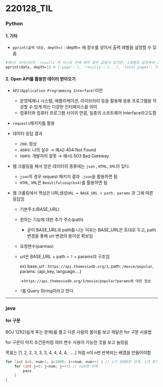 # 220128_TIL

### Python

#### 1. 기타

- `pprint(출력 대상, depth=)` : depth= 에 정수를 넣어서 출력 레벨을 설정할 수 있음

```python
#예시) 딕셔너리의 'results'의 리스트 안에 매우 많은 값들이 있지만, 1레벨로 설정하여 출력함
pprint(data, depth=1) # {'page': 1, 'results': [...], 'total_pages': 702, 'total_results': 14025}
```



#### 2. Open API를 활용한 데이터 받아오기

- `API(Application Programming Interface)`이란 
  - 운영체제나 시스템, 애플리케이션, 라이브러리 등을 활용해 응용 프로그램을 작성할 수 있게 하는 다양한 인터페이스를 의미
  - 컴퓨터와 컴퓨터 프로그램 사이의 연결, 일종의 소프트웨어 Interface라고도함

  

- `requests`패키지를 활용



- 데이터 응답 결과
  - `200`: 정상
  - `400대`: 나의 실수 → 예시) 404 Not Found
  - `500대`: 개발자의 잘못 → 예시) 503 Bad Gateway

  

- 웹 크롤링을 해서 얻은 데이터의 종류에는 `json` , `HTML`, `XML`이 있다.
  - `json`의 경우 request 패키지 결과 `.json`을 활용하면 됨
  - `HTML`, `XML`은 `Beautifulsoup(bs4)`를 활용하면 됨

  

- 웹 크롤링에서 핵심은 URL생성`URL = BASE_URL + path, params` 과 그에 따른 응답임

  - 기본주소(BASE_URL)

  - 원하는 기능에 대한 추가 주소(path)

    - 굳이 BASE_URL과 path를 나눈 이유는 BASE_URL은 토대로 두고, path 변경을 통해 url 변경의 용이성 확보임

  - 요청변수(parmas)

  - url은 BASE_URL + path + `?` + params의 구조임

    ex) base_url : `https://api.themoviedb.org/3`, path: `/movie/popular`, params: {api_key, language....}

    →`https://api.themoviedb.org/3/movie/popular?params에 대한 정보`

  - `?`를 Query String이라고 한다.

---------

### java

#### for 구문

BOJ 1292(쉽게 푸는 문제)를 풀고 다른 사람의 풀이를 보고 깨달은 for 구문 사용법

for 구문이 마치 조건문처럼 여러 변수 사용이 가능한 것을 보고 놀랐음

목표는 [1, 2, 2, 3, 3, 3, 4, 4, 4, 4, .....] 처럼 n이 n번 반복되는 배열을 만들어야함

```java
for (int i=0, num=1; i<1000; i+=num, num++) { // i가 1000번 반복, i의 증가량은 num
    for (int j=0; j<num; j++){ // num번 반복
     	pass
    }
}
```

